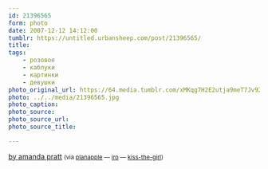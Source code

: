 ```yaml
---
id: 21396565
form: photo
date: 2007-12-12 14:12:00
tumblr: https://untitled.urbansheep.com/post/21396565/
title:
tags:
    - розовое
    - каблуки
    - картинки
    - девушки
photo_original_url: https://64.media.tumblr.com/xMKqg7H2E2utja9meT7Jv92Z_1280.jpg
photo: ../../media/21396565.jpg
photo_caption:
photo_source:
photo_source_url:
photo_source_title:

---
```


<p><a href="http://www.amandapratt.com/fashionpage5.htm">by amanda pratt</a> <small>(via <a href="http://planapple.tumblr.com/">planapple</a> — <a href="http://iro.tumblr.com/">iro</a>  — <a href="http://kiss-the-girl.tumblr.com/">kiss-the-girl</a>)</small></p>
